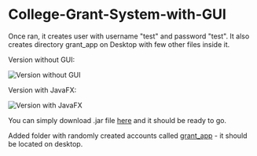 # College-Grant-System-with-GUI

Once ran, it creates user with username "test" and password "test". It also creates directory grant_app on Desktop with few other files inside it.

Version without GUI:

![Version without GUI](http://i.imgur.com/wnWUoRj.gif)

Version with JavaFX:

![Version with JavaFX](http://i.imgur.com/78Ypwmc.gif)

You can simply download .jar file [here](https://github.com/X00122527/College-Grant-System-with-GUI/tree/master/dist) and it should be ready to go.

Added folder with randomly created accounts called [grant_app](https://github.com/X00122527/College-Grant-System-with-GUI/tree/master/grant_app) - it should be located on desktop.
